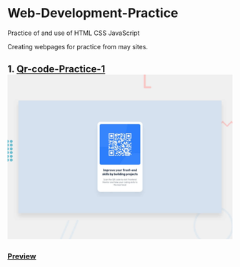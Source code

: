 # Web-Development-Practice
Practice of and use of HTML CSS JavaScript

Creating webpages for practice from may sites.
<h2>1. <a href="https://github.com/Sai-Chakradhar-Mahendrakar/Qr-code-Practice-1">Qr-code-Practice-1</a>
<img src="https://github.com/catherineisonline/frontend-mentor-challenge-solutions/raw/main/src/assets/images/QR-code-component.jpeg?raw=true" alt="Qr-Code">
<h3><a href="https://sai-chakradhar-mahendrakar.github.io/Qr-code-Practice-1/">Preview</a> </h3>
